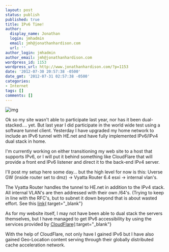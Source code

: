 ```yaml
---
layout: post
status: publish
published: true
title: IPv6 Time!
author:
  display_name: Jonathan
  login: jmhadmin
  email: jmh@jonathanhardison.com
  url: ''
author_login: jmhadmin
author_email: jmh@jonathanhardison.com
wordpress_id: 1153
wordpress_url: http://www.jonathanhardison.com/?p=1153
date: '2012-07-30 20:57:38 -0500'
date_gmt: '2012-07-31 02:57:38 -0500'
categories:
- Internet
tags: []
comments: []
---
```

![img]({{site.base}}/imagecontent/2012/07/World_IPv6_launch_badge_512-300x300.png)

Ok so my site wasn't able to participate last year, nor has it been dual-stacked.... yet. But last year I did participate in the world wide test using a software tunnel client. Yesterday I have upgraded my home network to include an IPv6 tunnel with HE.net and have fully implemented IPv6/IPv4 dual stack in home.

I'm currently working on either transitioning my web site to a host that supports IPv6, or I will put it behind something like CloudFlare that will provide a front end IPv6 listener and direct it to the back-end IPv4 server.

I'll post my setup here some day... but the high level for now is this:
Uverse GW (inside router set to dmz) -> Vyatta Router 6.4 esxi -> internal vlan's.

The Vyatta Router handles the tunnel to HE.net in addition to the IPv4 stack. All internal VLAN's are then addressed with their own /64's. (Trying to keep in line with the RFC's, but to subnet it down beyond that is about wasted effort. See this [link](http://archive.apnic.net/meetings/26/program/apops/matsuzaki-ipv6-p2p.pdf){:target="_blank"}

As for my website itself, I may not have been able to dual stack the servers themselves, but I have managed to get IPv6 accessibility by using the services provided by [CloudFlare](http://www.cloudflare.com){:target="_blank"}

With the help of CloudFlare, not only have I gained IPv6 but I have also gained Geo-Location content serving through their globally distributed cache acceleration network.
